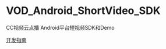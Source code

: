# VOD_Android_ShortVideo_SDK

CC视频云点播 Android平台短视频SDK和Demo

[开发指南](https://github.com/CCVideo/VOD_Android_ShortVideo_SDK/wiki)
